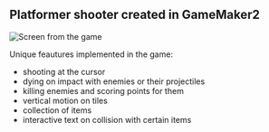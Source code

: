 ## Platformer shooter created in GameMaker2

![Screen from the game](https://github.com/Tsubanee/GameDev/blob/master/PlatformerShooter2D/GameScreen.png)


Unique feautures implemented in the game:
- shooting at the cursor
- dying on impact with enemies or their projectiles
- killing enemies and scoring points for them
- vertical motion on tiles
- collection of items
- interactive text on collision with certain items

